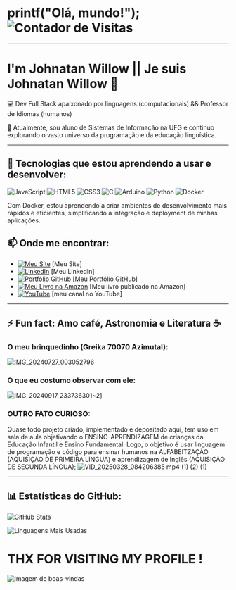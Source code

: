 # printf("Olá, mundo!");  ![Contador de Visitas](https://komarev.com/ghpvc/?username=johnatanwillow&color=green)
---
# I'm Johnatan Willow || Je suis Johnatan Willow 👋

💻 Dev Full Stack apaixonado por linguagens (computacionais) && Professor de Idiomas (humanos)

🔭 Atualmente, sou aluno de Sistemas de Informação na UFG e continuo explorando o vasto universo da programação e da educação linguística.

---
## 🚀 Tecnologias que estou aprendendo a usar e desenvolver:
![JavaScript](https://img.shields.io/badge/JavaScript-F7DF1E?style=for-the-badge&logo=javascript&logoColor=black)
![HTML5](https://img.shields.io/badge/HTML5-E34F26?style=for-the-badge&logo=html5&logoColor=white)
![CSS3](https://img.shields.io/badge/CSS3-1572B6?style=for-the-badge&logo=css3&logoColor=white)
![C](https://img.shields.io/badge/C-A8B9CC?style=for-the-badge&logo=c&logoColor=black)
![Arduino](https://img.shields.io/badge/Arduino-00979D?style=for-the-badge&logo=arduino&logoColor=white)
![Python](https://img.shields.io/badge/Python-3776AB?style=for-the-badge&logo=python&logoColor=white)
![Docker](https://img.shields.io/badge/Docker-2496ED?style=for-the-badge&logo=docker&logoColor=white)  

Com Docker, estou aprendendo a criar ambientes de desenvolvimento mais rápidos e eficientes, simplificando a integração e deployment de minhas aplicações.


## 📫 Onde me encontrar:
- <a href="https://profjohnatanwillow.com/" target="_blank"><img src="https://img.shields.io/badge/Meu_Site-F28C28?style=for-the-badge&logo=wordpress&logoColor=white" alt="Meu Site"></a> [Meu Site]
- <a href="https://www.linkedin.com/in/johnatanwillow2/" target="_blank"><img src="https://img.shields.io/badge/-LinkedIn-0A66C2?style=for-the-badge&logo=linkedin&logoColor=white" alt="LinkedIn"></a> [Meu LinkedIn]
- <a href="https://johnatanwillow.github.io/projeto-site-portfolio/" target="_blank"><img src="https://img.shields.io/badge/-Portfólio-100000?style=for-the-badge&logo=github&logoColor=white" alt="Portfólio GitHub"></a> [Meu Portfólio GitHub]
- <a href="https://www.amazon.com.br/dp/B0DJRPGJM3" target="_blank"><img src="https://img.shields.io/badge/-Amazon-FF9900?style=for-the-badge&logo=amazon&logoColor=white" alt="Meu Livro na Amazon"></a> [Meu livro publicado na Amazon]
- <a href="https://www.youtube.com/@johnatanwillow" target="_blank"><img src="https://img.shields.io/badge/-YouTube-FF0000?style=for-the-badge&logo=youtube&logoColor=white" alt="YouTube"></a> [meu canal no YouTube]

---
## ⚡ Fun fact: Amo café, Astronomia e Literatura ☕
### O meu brinquedinho (Greika 70070 Azimutal):
![IMG_20240727_003052796](https://github.com/user-attachments/assets/7fcd0f7b-940d-4758-b464-41b9ec66ed02)

### O que eu costumo observar com ele:
![IMG_20240917_233736301~2](https://github.com/user-attachments/assets/5c88aa6d-898f-4d88-a68f-d723b3ad5fbb)]

### OUTRO FATO CURIOSO:
Quase todo projeto criado, implementado e depositado aqui, tem uso em sala de aula objetivando o ENSINO-APRENDIZAGEM de crianças da Educação Infantil e Ensino Fundamental. Logo, o objetivo é usar linguagem de programação e código para ensinar humanos na ALFABEITZAÇÃO (AQUISIÇÃO DE PRIMEIRA LÍNGUA) e aprendizagem de Inglês (AQUISIÇÃO DE SEGUNDA LÍNGUA);
![VID_20250328_084206385 mp4 (1) (2) (1)](https://github.com/user-attachments/assets/5f3898c1-dc6f-4416-a60a-ba8ed2f39610)

---
## 📊 Estatísticas do GitHub:
![GitHub Stats](https://github-readme-stats.vercel.app/api?username=johnatanwillow&show_icons=true&theme=dracula)

![Linguagens Mais Usadas](https://github-readme-stats.vercel.app/api/top-langs/?username=johnatanwillow&layout=compact&theme=dracula)


# THX FOR VISITING MY PROFILE !

![Imagem de boas-vindas](https://media.giphy.com/media/3o7abKhOpu0NwenH3O/giphy.gif)
